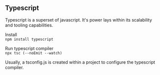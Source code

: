 ## Typescript
Typescript is a superset of javascript. It's power lays within its scalability and tooling capabilities.

Install   
```npm install typescript```

Run typescript compiler   
```npx tsc (--noEmit --watch)```

Usually, a tsconfig.js is created within a project to configure the typescript compiler. 
